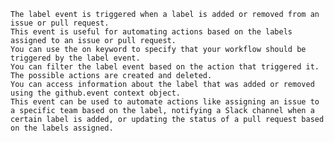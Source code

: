     The label event is triggered when a label is added or removed from an issue or pull request.
    This event is useful for automating actions based on the labels assigned to an issue or pull request.
    You can use the on keyword to specify that your workflow should be triggered by the label event.
    You can filter the label event based on the action that triggered it. The possible actions are created and deleted.
    You can access information about the label that was added or removed using the github.event context object.
    This event can be used to automate actions like assigning an issue to a specific team based on the label, notifying a Slack channel when a certain label is added, or updating the status of a pull request based on the labels assigned.